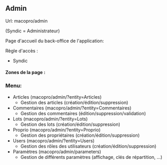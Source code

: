 ## Admin

Url: macopro/admin

(Syndic = Administrateur)

Page d'accueil du back-office de l'application:

Règle d'accès :
* Syndic

#### Zones de la page :

### Menu:
* Articles (macopro/admin/?entity=Articles)
  * Gestion des articles (création/édition/suppression)
* Commentaires (macopro/admin/?entity=Commentaires)
  * Gestion des commentaires (édition/suppression/validation)
* Lots (macopro/admin/?entity=Lots)
  * Gestion des lots (création/édition/suppression)
* Proprio (macopro/admin/?entity=Proprio)
  * Gestion des propriétaires (création/édition/suppression)
* Users (macopro/admin/?entity=Users)
  * Gestion des rôles des utilisateurs (création/édition/suppression)
* Paramètres (macopro/admin/parameters)
  * Gestion de différents paramètres (affichage, clés de répartition, ...)
